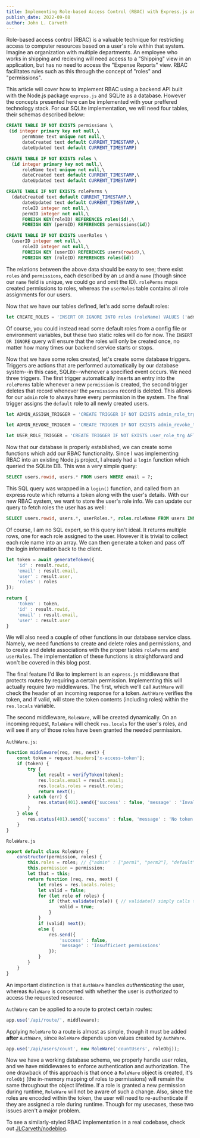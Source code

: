 ```yaml
---
title: Implementing Role-based Access Control (RBAC) with Express.js and SQLite
publish_date: 2022-09-08
author: John L. Carveth
---
```

Role-based access control (RBAC) is a valuable technique for restricting access to computer resources based on a user's role within that system. Imagine an organization with multiple departments. An employee who works in shipping and recieving will need access to a "Shipping" view in an application, but has no need to access the "Expense Reports" view. RBAC facilitates rules such as this through the concept of "roles" and "permissions".

This article will cover how to implement RBAC using a backend API built with the Node.js package `express.js` and SQLite as a database. However the concepts presented here can be implemented with your preffered technology stack. For our SQLite implementation, we will need four tables, their schemas described below:

```SQL
CREATE TABLE IF NOT EXISTS permissions \
 (id integer primary key not null,\
      permName text unique not null,\
      dateCreated text default CURRENT_TIMESTAMP,\
      dateUpdated text default CURRENT_TIMESTAMP)

CREATE TABLE IF NOT EXISTS roles \
  (id integer primary key not null,\
      roleName text unique not null,\
      dateCreated text default CURRENT_TIMESTAMP,\
      dateUpdated text default CURRENT_TIMESTAMP)

CREATE TABLE IF NOT EXISTS rolePerms \
  (dateCreated text default CURRENT_TIMESTAMP,\
      dateUpdated text default CURRENT_TIMESTAMP,\
      roleID integer not null,\
      permID integer not null,\
      FOREIGN KEY(roleID) REFERENCES roles(id),\
      FOREIGN KEY (permID) REFERENCES permissions(id))

CREATE TABLE IF NOT EXISTS userRoles \
  (userID integer not null,\
      roleID integer not null,\
      FOREIGN KEY (userID) REFERENCES users(rowid),\
      FOREIGN KEY (roleID) REFERENCES roles(id))
```

The relations between the above data should be easy to see; there exist `roles` and `permissions`, each described by an `id` and a `name` (though since our `name` field is unique, we could go and omit the ID). `rolePerms` maps created permissions to roles, whereas the `userRoles` table contains all role assignments for our users.

Now that we have our tables defined, let's add some default roles:
```Javascript
let CREATE_ROLES = 'INSERT OR IGNORE INTO roles (roleName) VALUES ('admin', 'default')';
```
Of course, you could instead read some default roles from a config file or environment variables, but these two static roles will do for now. The `INSERT OR IGNORE` query will ensure that the roles will only be created once, no matter how many times our backend service starts or stops.

Now that we have some roles created, let's create some database triggers. Triggers are actions that are performed automatically by our database system--in this case, SQLite--whenever a specified event occurs. We need three triggers. The first trigger automatically inserts an entry into the `rolePerms` table whenever a new `permission` is created, the second trigger deletes that record whenever the `permissions` record is deleted. This allows for our `admin` role to always have every permission in the system. The final trigger assigns the `default` role to all newly created users.
```Javascript
let ADMIN_ASSIGN_TRIGGER = 'CREATE TRIGGER IF NOT EXISTS admin_role_trg AFTER INSERT ON permissions BEGIN INSERT INTO rolePerms (roleID, permID) VALUES ((SELECT id FROM roles WHERE roleName = "admin"), NEW.id); END;';

let ADMIN_REVOKE_TRIGGER = 'CREATE TRIGGER IF NOT EXISTS admin_revoke_trg BEFORE DELETE ON permissions BEGIN DELETE FROM rolePerms WHERE roleID = OLD.rowid; END;';

let USER_ROLE_TRIGGER = 'CREATE TRIGGER IF NOT EXISTS user_role_trg AFTER INSERT ON users BEGIN INSERT INTO userRoles (userID, roleID) VALUES (NEW.rowid, (SELECT id FROM roles WHERE roleName = "default")); END;';
```

Now that our database is properly established, we can create some functions which add our RBAC functionality. Since I was implementing RBAC into an existing Node.js project, I already had a `login` function which queried the SQLite DB. This was a very simple query:
```SQL
SELECT users.rowid, users.* FROM users WHERE email = ?;
```
This SQL query was wrapped in a `login()` function, and called from an express route which returns a token along with the user's details. With our new RBAC system, we want to store the user's role info. We can update our query to fetch roles the user has as well:  
```SQL
SELECT users.rowid, users.*, userRoles.*, roles.roleName FROM users INNER JOIN roles INNER JOIN userRoles ON users.rowid = userRoles.userID AND roles.id=userRoles.roleID WHERE email = ?
``` 
Of course, I am no SQL expert, so this query isn't ideal. It returns multiple rows, one for each role assigned to the user. However it is trivial to collect each role name into an array. We can then generate a token and pass off the login information back to the client.  

```Javascript
let token = await generateToken({
    'id' : result.rowid,
    'email' : result.email,
    'user' : result.user,
    'roles' : roles
});

return {
    'token' : token,
    'id' : result.rowid,
    'email' : result.email,
    'user' : result.user
}
```
We will also need a couple of other functions in our database service class. Namely, we need functions to create and delete roles and permissions, and to create and delete associations with the proper tables `rolePerms` and `userRoles`. The implementation of these functions is straightforward and won't be covered in this blog post. 

The final feature I'd like to implement is an `express.js` middleware that protects routes by requiring a certain permission. Implementing this will actually require *two* middlewares. The first, which we'll call `AuthWare` will check the header of an incoming response for a token. `AuthWare` verifies the token, and if valid, will store the token contents (including roles) within the `res.locals` variable.

The second middleware, `RoleWare`, will be created dynamically. On an incoming request, `RoleWare` will check `res.locals` for the user's roles, and will see if any of those roles have been granted the needed permission.

`AuthWare.js`:
```Javascript
function middleware(req, res, next) {
    const token = request.headers['x-access-token'];
    if (token) {
        try {
            let result = verifyToken(token);
            res.locals.email = result.email;
            res.locals.roles = result.roles;
            return next();
        } catch (err) {
            res.status(401).send({'success' : false, 'message' : 'Invalid token'.});
        }
    } else {
        res.status(401).send({'success' : false, 'message' : 'No token provided.'});
    }
}
```

`RoleWare.js`
```Javascript
export default class RoleWare {
    constructor(permission, roles) {
        this.roles = roles; // {"admin" : ["perm1", "perm2"], "default" : ["view"]}
        this.permission = permission;
        let that = this;
        return function (req, res, next) {
            let roles = res.locals.roles;
            let valid = false;
            for (let role of roles) {
                if (that.validate(role)) { // validate() simply calls this.roles[role].includes()
                    valid = true;
                }
            }
            if (valid) next();
            else {
                res.send({
                    'success' : false,
                    'message' : 'Insufficient permissions'
                });
            }
        }
    }
}
```

An important distinction is that `AuthWare` handles *authenticating* the user, whereas `RoleWare` is concerned with whether the user is *authorized* to access the requested resource.

`AuthWare` can be applied to a route to protect certain routes:
```Javascript
app.use('/api/route/', middleware);
```
Applying `RoleWare` to a route is almost as simple, though it must be added **after** `AuthWare`, since `RoleWare` depends upon values created by `AuthWare`.
```Javascript
app.use('/api/users/count', new RoleWare('countUsers', roleObj));
```
Now we have a working database schema, we properly handle user roles, and we have middlewares to enforce authentication and authorization. The one drawback of this approach is that once a `RoleWare` object is created, it's `roleObj` (the in-memory mapping of roles to permissions) will remain the same throughout the object lifetime. If a role is granted a new permission during runtime, `RoleWare` will not be aware of such a change. Also, since the roles are encoded within the token, the user will need to re-authenticate if they are assigned a role during runtime. Though for my usecases, these two issues aren't a major problem. 

To see a similarly-styled RBAC implementation in a real codebase, check out [JLCarveth/nodeblog](https://github.com/JLCarveth/nodeblog).
